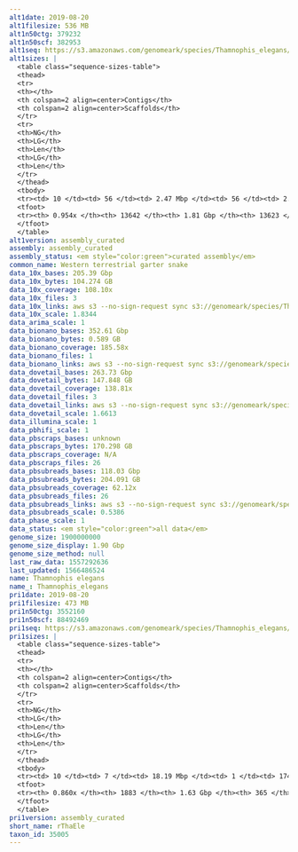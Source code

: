 ```yaml
---
alt1date: 2019-08-20
alt1filesize: 536 MB
alt1n50ctg: 379232
alt1n50scf: 382953
alt1seq: https://s3.amazonaws.com/genomeark/species/Thamnophis_elegans/rThaEle1/assembly_curated/rThaEle1.alt.cur.20190820.fasta.gz
alt1sizes: |
  <table class="sequence-sizes-table">
  <thead>
  <tr>
  <th></th>
  <th colspan=2 align=center>Contigs</th>
  <th colspan=2 align=center>Scaffolds</th>
  </tr>
  <tr>
  <th>NG</th>
  <th>LG</th>
  <th>Len</th>
  <th>LG</th>
  <th>Len</th>
  </tr>
  </thead>
  <tbody>
  <tr><td> 10 </td><td> 56 </td><td> 2.47 Mbp </td><td> 56 </td><td> 2.47 Mbp </td></tr>  <tr><td> 20 </td><td> 154 </td><td> 1.59 Mbp </td><td> 154 </td><td> 1.59 Mbp </td></tr>  <tr><td> 30 </td><td> 307 </td><td> 1.00 Mbp </td><td> 306 </td><td> 1.00 Mbp </td></tr>  <tr><td> 40 </td><td> 544 </td><td> 0.65 Mbp </td><td> 541 </td><td> 0.65 Mbp </td></tr>  <tr style="background-color:#cccccc;"><td> 50 </td><td> 928 </td><td> 0.38 Mbp </td><td> 922 </td><td> 0.38 Mbp </td></tr>  <tr><td> 60 </td><td> 1628 </td><td> 0.20 Mbp </td><td> 1616 </td><td> 0.20 Mbp </td></tr>  <tr><td> 70 </td><td> 3049 </td><td> 98.56 Kbp </td><td> 3027 </td><td> 99.07 Kbp </td></tr>  <tr><td> 80 </td><td> 5522 </td><td> 61.08 Kbp </td><td> 5490 </td><td> 61.29 Kbp </td></tr>  <tr><td> 90 </td><td> 9529 </td><td> 36.36 Kbp </td><td> 9480 </td><td> 36.54 Kbp </td></tr>  <tr><td> 100 </td><td> - </td><td> - </td><td> - </td><td> - </td></tr>  </tbody>
  <tfoot>
  <tr><th> 0.954x </th><th> 13642 </th><th> 1.81 Gbp </th><th> 13623 </th><th> 1.81 Gbp </th></tr>
  </tfoot>
  </table>
alt1version: assembly_curated
assembly: assembly_curated
assembly_status: <em style="color:green">curated assembly</em>
common_name: Western terrestrial garter snake
data_10x_bases: 205.39 Gbp
data_10x_bytes: 104.274 GB
data_10x_coverage: 108.10x
data_10x_files: 3
data_10x_links: aws s3 --no-sign-request sync s3://genomeark/species/Thamnophis_elegans/rThaEle1/genomic_data/10x/ .<br>
data_10x_scale: 1.8344
data_arima_scale: 1
data_bionano_bases: 352.61 Gbp
data_bionano_bytes: 0.589 GB
data_bionano_coverage: 185.58x
data_bionano_files: 1
data_bionano_links: aws s3 --no-sign-request sync s3://genomeark/species/Thamnophis_elegans/rThaEle1/genomic_data/bionano/ .<br>
data_dovetail_bases: 263.73 Gbp
data_dovetail_bytes: 147.848 GB
data_dovetail_coverage: 138.81x
data_dovetail_files: 3
data_dovetail_links: aws s3 --no-sign-request sync s3://genomeark/species/Thamnophis_elegans/rThaEle1/genomic_data/dovetail/ .<br>
data_dovetail_scale: 1.6613
data_illumina_scale: 1
data_pbhifi_scale: 1
data_pbscraps_bases: unknown
data_pbscraps_bytes: 170.298 GB
data_pbscraps_coverage: N/A
data_pbscraps_files: 26
data_pbsubreads_bases: 118.03 Gbp
data_pbsubreads_bytes: 204.091 GB
data_pbsubreads_coverage: 62.12x
data_pbsubreads_files: 26
data_pbsubreads_links: aws s3 --no-sign-request sync s3://genomeark/species/Thamnophis_elegans/rThaEle1/genomic_data/pacbio/ . --exclude "*scraps.bam* --exclude "*ccs.bam*"<br>
data_pbsubreads_scale: 0.5386
data_phase_scale: 1
data_status: <em style="color:green">all data</em>
genome_size: 1900000000
genome_size_display: 1.90 Gbp
genome_size_method: null
last_raw_data: 1557292636
last_updated: 1566486524
name: Thamnophis elegans
name_: Thamnophis_elegans
pri1date: 2019-08-20
pri1filesize: 473 MB
pri1n50ctg: 3552160
pri1n50scf: 88492469
pri1seq: https://s3.amazonaws.com/genomeark/species/Thamnophis_elegans/rThaEle1/assembly_curated/rThaEle1.pri.cur.20190820.fasta.gz
pri1sizes: |
  <table class="sequence-sizes-table">
  <thead>
  <tr>
  <th></th>
  <th colspan=2 align=center>Contigs</th>
  <th colspan=2 align=center>Scaffolds</th>
  </tr>
  <tr>
  <th>NG</th>
  <th>LG</th>
  <th>Len</th>
  <th>LG</th>
  <th>Len</th>
  </tr>
  </thead>
  <tbody>
  <tr><td> 10 </td><td> 7 </td><td> 18.19 Mbp </td><td> 1 </td><td> 174.86 Mbp </td></tr>  <tr><td> 20 </td><td> 20 </td><td> 12.51 Mbp </td><td> 2 </td><td> 152.01 Mbp </td></tr>  <tr><td> 30 </td><td> 39 </td><td> 7.58 Mbp </td><td> 3 </td><td> 145.13 Mbp </td></tr>  <tr><td> 40 </td><td> 70 </td><td> 5.07 Mbp </td><td> 4 </td><td> 142.85 Mbp </td></tr>  <tr style="background-color:#cccccc;"><td> 50 </td><td> 115 </td><td style="background-color:#88ff88;"> 3.55 Mbp </td><td> 6 </td><td style="background-color:#88ff88;"> 88.49 Mbp </td></tr>  <tr><td> 60 </td><td> 188 </td><td> 1.78 Mbp </td><td> 8 </td><td> 80.82 Mbp </td></tr>  <tr><td> 70 </td><td> 338 </td><td> 0.88 Mbp </td><td> 11 </td><td> 71.29 Mbp </td></tr>  <tr><td> 80 </td><td> 721 </td><td> 0.28 Mbp </td><td> 14 </td><td> 49.40 Mbp </td></tr>  <tr><td> 90 </td><td> - </td><td> - </td><td> - </td><td> - </td></tr>  <tr><td> 100 </td><td> - </td><td> - </td><td> - </td><td> - </td></tr>  </tbody>
  <tfoot>
  <tr><th> 0.860x </th><th> 1883 </th><th> 1.63 Gbp </th><th> 365 </th><th> 1.67 Gbp </th></tr>
  </tfoot>
  </table>
pri1version: assembly_curated
short_name: rThaEle
taxon_id: 35005
---
```

